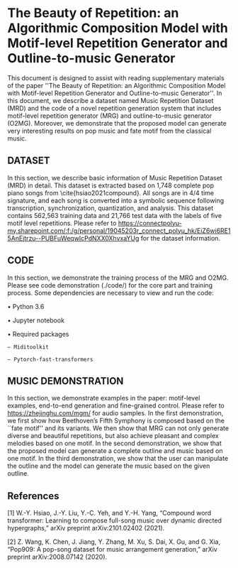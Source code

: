 # The Beauty of Repetition: an Algorithmic Composition Model with Motif-level Repetition Generator and Outline-to-music Generator
This document is designed to assist with reading supplementary materials of the paper ''The Beauty of Repetition: an Algorithmic Composition Model with Motif-level Repetition Generator and Outline-to-music Generator''. In this document, we describe a dataset named Music Repetition Dataset (MRD) and the code of a novel repetition generation system that includes motif-level repetition generator (MRG) and outline-to-music generator (O2MG). Moreover, we demonstrate that the proposed model can generate very interesting results on pop music and fate motif from the classical music.


## DATASET

In this section, we describe basic information of Music Repetition Dataset (MRD) in detail. This dataset is extracted based on 1,748 complete pop piano songs from \cite{hsiao2021compound}. All songs are in 4/4 time signature, and each song is converted into a symbolic sequence following transcription, synchronization, quantization, and analysis. This dataset contains 562,563 training data and 21,766 test data with the labels of five motif level repetitions. Please refer to https://connectpolyu-my.sharepoint.com/:f:/g/personal/19045203r_connect_polyu_hk/EiZ6wi6RE15AnEjtrzu--PUBFuWeqwIcPdNXX0XhvxaYUg for the dataset information.  

## CODE

In this section, we demonstrate the training process of the MRG and O2MG. Please see code demonstration (./code/) for the core part and training process. Some dependencies are necessary to view and run the code:
  
  • Python 3.6
  
  • Jupyter notebook
  
  • Required packages
    
    – Miditoolkit 
    
    – Pytorch-fast-transformers


## MUSIC DEMONSTRATION

In this section, we demonstrate examples in the paper: motif-level examples, end-to-end generation and fine-grained control. Please refer to https://zhejinghu.com/mgm/ for audio samples. In the first demonstration, we first show how Beethoven’s Fifth Symphony is composed based on the ``fate motif'' and its variants. We then show that MRG can not only generate diverse and beautiful repetitions, but also achieve pleasant and complex melodies based on one motif. In the second demonstration, we show that the proposed model can generate a complete outline and music based on one motif. In the third demonstration, we show that the user can manipulate the outline and the model can generate the music based on the given outline.


## References
[1] W.-Y. Hsiao, J.-Y. Liu, Y.-C. Yeh, and Y.-H. Yang, “Compound word transformer: Learning to compose full-song music over dynamic directed hypergraphs,” arXiv preprint arXiv:2101.02402 (2021).

[2] Z. Wang, K. Chen, J. Jiang, Y. Zhang, M. Xu, S. Dai, X. Gu, and G. Xia, “Pop909: A pop-song dataset for music arrangement generation,” arXiv preprint arXiv:2008.07142 (2020).
